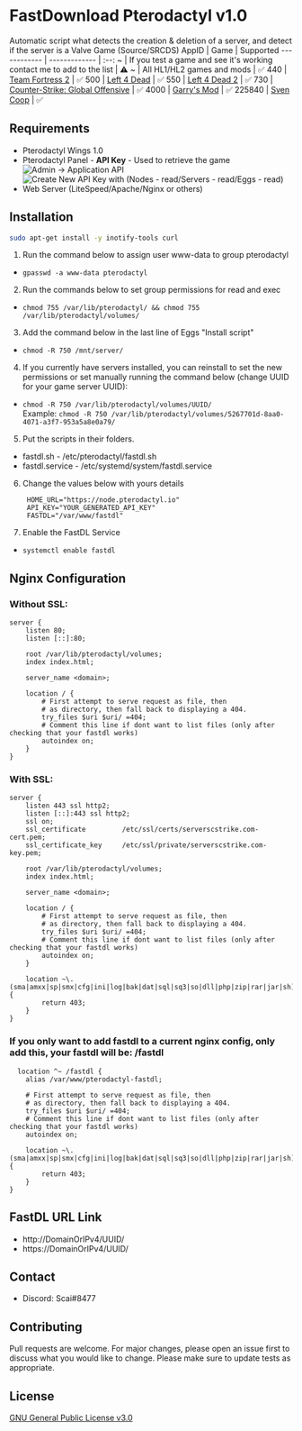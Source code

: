 # FastDownload Pterodactyl v1.0
Automatic script what detects the creation & deletion of a server, and detect if the server is a Valve Game (Source/SRCDS)
AppID | Game | Supported
------------ | ------------- | :--:
~ | If you test a game and see it's working contact me to add to the list | ⚠️
~ | All HL1/HL2 games and mods | ✅ 
440 | [Team Fortress 2](http://store.steampowered.com/app/440/) | ✅ 
500 | [Left 4 Dead](http://store.steampowered.com/app/500/) | ✅ 
550 | [Left 4 Dead 2](http://store.steampowered.com/app/550/) | ✅ 
730 | [Counter-Strike: Global Offensive](http://store.steampowered.com/app/730/) | ✅ 
4000 | [Garry's Mod](http://store.steampowered.com/app/4000/) | ✅ 
225840 | [Sven Coop](http://store.steampowered.com/app/225840/) | ✅


## Requirements
* Pterodactyl Wings 1.0
* Pterodactyl Panel - __API Key__ - Used to retrieve the game
![Admin -> Application API](https://media.discordapp.net/attachments/771623753536110602/781149554044960768/unknown.png?width=1442&height=456)
![Create New API Key with (Nodes - read/Servers - read/Eggs - read)](https://media.discordapp.net/attachments/771623753536110602/781150522576994304/unknown.png?width=1442&height=456)
* Web Server (LiteSpeed/Apache/Nginx or others)

## Installation

```bash
sudo apt-get install -y inotify-tools curl
```

1. Run the command below to assign user www-data to group pterodactyl
  * ``` gpasswd -a www-data pterodactyl ```
2. Run the commands below to set group permissions for read and exec
  * ``` chmod 755 /var/lib/pterodactyl/ && chmod 755 /var/lib/pterodactyl/volumes/ ```
3. Add the command below in the last line of Eggs "Install script"
  * ``` chmod -R 750 /mnt/server/ ```
4. If you currently have servers installed, you can reinstall to set the new permissions or set manually running the command below (change UUID for your game server UUID):
  * ``` chmod -R 750 /var/lib/pterodactyl/volumes/UUID/ ```
   <br>Example: ``` chmod -R 750 /var/lib/pterodactyl/volumes/5267701d-8aa0-4071-a3f7-953a5a8e0a79/ ```
5. Put the scripts in their folders.
  * fastdl.sh - /etc/pterodactyl/fastdl.sh
  * fastdl.service - /etc/systemd/system/fastdl.service
6. Change the values below with yours details
   ```#!/bin/bash
    HOME_URL="https://node.pterodactyl.io" 
    API_KEY="YOUR_GENERATED_API_KEY"
    FASTDL="/var/www/fastdl" 
7. Enable the FastDL Service
  * ```systemctl enable fastdl```

## Nginx Configuration

### Without SSL:
```
server {
    listen 80;
    listen [::]:80;

	root /var/lib/pterodactyl/volumes;
	index index.html;

	server_name <domain>;

	location / {
		# First attempt to serve request as file, then
		# as directory, then fall back to displaying a 404.
		try_files $uri $uri/ =404;
		# Comment this line if dont want to list files (only after checking that your fastdl works)
		autoindex on;
	}
}
```
### With SSL:
```
server {
    listen 443 ssl http2;
    listen [::]:443 ssl http2;
    ssl on;
    ssl_certificate         /etc/ssl/certs/serverscstrike.com-cert.pem;
    ssl_certificate_key     /etc/ssl/private/serverscstrike.com-key.pem;

	root /var/lib/pterodactyl/volumes;
	index index.html;

	server_name <domain>;

	location / {
		# First attempt to serve request as file, then
		# as directory, then fall back to displaying a 404.
		try_files $uri $uri/ =404;
		# Comment this line if dont want to list files (only after checking that your fastdl works)
		autoindex on;
	}

	location ~\.(sma|amxx|sp|smx|cfg|ini|log|bak|dat|sql|sq3|so|dll|php|zip|rar|jar|sh)$ {
		return 403;
	}
}
```
### If you only want to add fastdl to a current nginx config, only add this, your fastdl will be: <domain>/fastdl 
```
  location ^~ /fastdl {
	alias /var/www/pterodactyl-fastdl;

	# First attempt to serve request as file, then
	# as directory, then fall back to displaying a 404.
	try_files $uri $uri/ =404;
	# Comment this line if dont want to list files (only after checking that your fastdl works)
	autoindex on;

	location ~\.(sma|amxx|sp|smx|cfg|ini|log|bak|dat|sql|sq3|so|dll|php|zip|rar|jar|sh)$ {
		return 403;
	}
}
```
## FastDL URL Link
* http://DomainOrIPv4/UUID/
* https://DomainOrIPv4/UUID/

## Contact
* Discord: Scai#8477

## Contributing
Pull requests are welcome. For major changes, please open an issue first to discuss what you would like to change.
Please make sure to update tests as appropriate.

## License
[GNU General Public License v3.0](https://choosealicense.com/licenses/gpl-3.0/)
